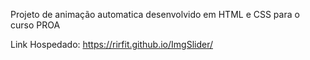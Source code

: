 Projeto de animação automatica desenvolvido em HTML e CSS para o curso PROA

Link Hospedado: https://rirfit.github.io/ImgSlider/
